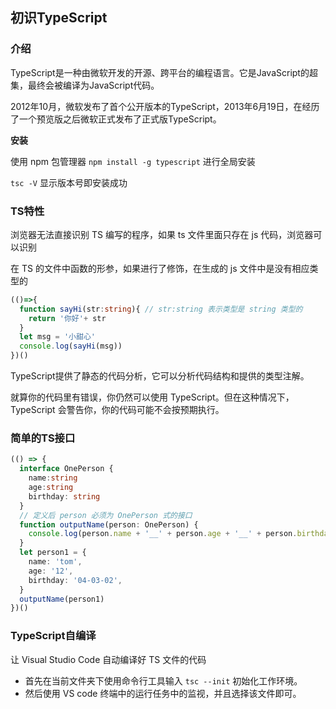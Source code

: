 ## 初识TypeScript

### 介绍

TypeScript是一种由微软开发的开源、跨平台的编程语言。它是JavaScript的超集，最终会被编译为JavaScript代码。

2012年10月，微软发布了首个公开版本的TypeScript，2013年6月19日，在经历了一个预览版之后微软正式发布了正式版TypeScript。

**安装**

使用 npm 包管理器 `npm install -g typescript` 进行全局安装

`tsc -V` 显示版本号即安装成功

### TS特性

浏览器无法直接识别 TS 编写的程序，如果 ts 文件里面只存在 js 代码，浏览器可以识别

在 TS 的文件中函数的形参，如果进行了修饰，在生成的 js 文件中是没有相应类型的

```ts
(()=>{
  function sayHi(str:string){ // str:string 表示类型是 string 类型的
    return '你好'+ str
  }
  let msg = '小甜心'
  console.log(sayHi(msg))
})()
```

TypeScript提供了静态的代码分析，它可以分析代码结构和提供的类型注解。

就算你的代码里有错误，你仍然可以使用 TypeScript。但在这种情况下，TypeScript 会警告你，你的代码可能不会按预期执行。

### 简单的TS接口

```ts
(() => {
  interface OnePerson {
    name:string
    age:string
    birthday: string
  }
  // 定义后 person 必须为 OnePerson 式的接口
  function outputName(person: OnePerson) {
    console.log(person.name + '__' + person.age + '__' + person.birthday)
  }
  let person1 = {
    name: 'tom',
    age: '12',
    birthday: '04-03-02',
  }
  outputName(person1)
})()
```

### TypeScript自编译

让 Visual Studio Code 自动编译好 TS 文件的代码

- 首先在当前文件夹下使用命令行工具输入 `tsc --init` 初始化工作环境。
- 然后使用 VS code 终端中的运行任务中的监视，并且选择该文件即可。